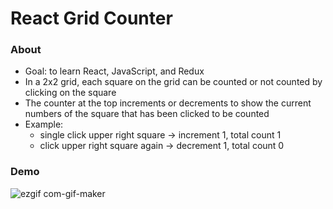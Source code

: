 # React Grid Counter

### About
* Goal: to learn React, JavaScript, and Redux
* In a 2x2 grid, each square on the grid can be counted or not counted by clicking on the square
* The counter at the top increments or decrements to show the current numbers of the square that has been clicked to be counted
* Example: 
  * single click upper right square -> increment 1, total count 1
  * click upper right square again -> decrement 1, total count 0

### Demo
![ezgif com-gif-maker](https://user-images.githubusercontent.com/82434097/169167713-6cee383c-28ad-45fd-aa96-91a3c25e0d83.gif)

